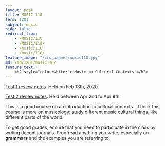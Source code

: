 ```yaml
---
layout: post
title: MUSIC 110
term: 1201
subject: music
hide: false
redirect_from:
    - /MUSIC/110
    - /MUSIC/110/
    - /music/110
    - /music/110/
feature_image: "/crs_banner/music110.jpg"
md: /md/1201/music110/
feature_text: |
    <h2 style="color:white;"> Music in Cultural Contexts </h2>
---
```



[Test 1 review notes](/pdfs/1201/mus110_unit1.pdf). Held on Feb 13th, 2020.

[Test 2 review notes](/pdfs/1201/mus110_test2_review.pdf). Held between Apr 2nd to Apr 9th.

This is a good course on an introduction to cultural contexts... I think this course is more on musicology: study different music cultural things, like different parts of the world.

To get good grades, ensure that you need to participate in the class by writing decent journals. Proofread anything you write, especially on **grammars** and the examples you are referring to.
